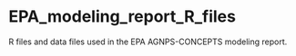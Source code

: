 # EPA_modeling_report_R_files

R files and data files used in the EPA AGNPS-CONCEPTS modeling report.
